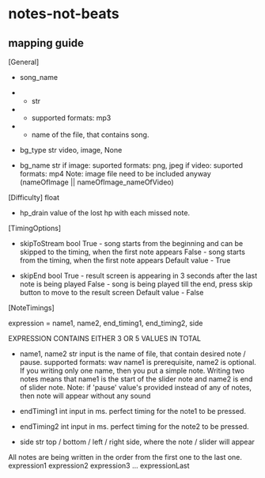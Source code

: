 # notes-not-beats
## mapping guide
[General]
- song_name
- - str
- - supported formats: mp3
- - name of the file, that contains song.

-  bg_type
str
video, image, None

- bg_name
str
if image: suported formats: png, jpeg
if video: suported formats: mp4
Note: image file need to be included anyway (nameOfImage || nameOfImage_nameOfVideo)

[Difficulty]
float
- hp_drain
value of the lost hp with each missed note.

[TimingOptions]
- skipToStream
bool
True - song starts from the beginning and can be skipped to the timing, when the first note appears
False - song starts from the timing, when the first note appears
Default value - True

- skipEnd
bool
True - result screen is appearing in 3 seconds after the last note is being played
False - song is being played till the end, press skip button to move to the result screen 
Default value - False

[NoteTimings]

expression = name1, name2, end_timing1, end_timing2, side

EXPRESSION CONTAINS EITHER 3 OR 5 VALUES IN TOTAL

- name1, name2
str
input is the name of file, that contain desired note / pause.
supported formats: wav
name1 is prerequisite, name2 is optional.
If you writing only one name, then you put a simple note.
Writing two notes means that name1 is the start of the slider note and name2 is end of slider note.
Note: if 'pause' value's provided instead of any of notes, then note will appear without any sound

- endTiming1
int
input in ms.
perfect timing for the note1 to be pressed.

- endTiming2
int
input in ms.
perfect timing for the note2 to be pressed.

- side
str
top / bottom / left / right
side, where the note / slider will appear

All notes are being written in the order from the first one to the last one.
expression1 
expression2
expression3 
...
expressionLast
